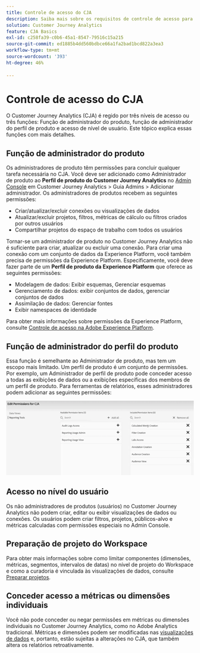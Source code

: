 ```yaml
---
title: Controle de acesso do CJA
description: Saiba mais sobre os requisitos de controle de acesso para os três níveis de acesso no CJA.
solution: Customer Journey Analytics
feature: CJA Basics
exl-id: c258fa39-c0b6-45a1-8547-79516c15a215
source-git-commit: ed1885b4dd560bdbce66a1fa2bad1bcd822a3ea3
workflow-type: tm+mt
source-wordcount: '393'
ht-degree: 46%

---
```


# Controle de acesso do CJA

O Customer Journey Analytics (CJA) é regido por três níveis de acesso ou três funções: Função de administrador do produto, função de administrador do perfil de produto e acesso de nível de usuário. Este tópico explica essas funções com mais detalhes.

## Função de administrador do produto

Os administradores de produto têm permissões para concluir qualquer tarefa necessária no CJA. Você deve ser adicionado como Administrador de produto ao **Perfil de produto do Customer Journey Analytics** no [Admin Console](https://adminconsole.adobe.com/enterprise/) em Customer Journey Analytics > Guia Admins > Adicionar administrador. Os administradores de produtos recebem as seguintes permissões:

* Criar/atualizar/excluir conexões ou visualizações de dados
* Atualizar/excluir projetos, filtros, métricas de cálculo ou filtros criados por outros usuários
* Compartilhar projetos do espaço de trabalho com todos os usuários

Tornar-se um administrador de produto no Customer Journey Analytics não é suficiente para criar, atualizar ou excluir uma conexão. Para criar uma conexão com um conjunto de dados da Experience Platform, você também precisa de permissões da Experience Platform. Especificamente, você deve fazer parte de um **Perfil de produto da Experience Platform** que oferece as seguintes permissões:

* Modelagem de dados: Exibir esquemas, Gerenciar esquemas
* Gerenciamento de dados: exibir conjuntos de dados, gerenciar conjuntos de dados
* Assimilação de dados: Gerenciar fontes
* Exibir namespaces de identidade

Para obter mais informações sobre permissões da Experience Platform, consulte [Controle de acesso na Adobe Experience Platform](https://experienceleague.adobe.com/docs/experience-platform/access-control/home.html?lang=pt-BR).

## Função de administrador do perfil do produto

Essa função é semelhante ao Administrador de produto, mas tem um escopo mais limitado. Um perfil de produto é um conjunto de permissões. Por exemplo, um Administrador de perfil de produto pode conceder acesso a todas as exibições de dados ou a exibições específicas dos membros de um perfil de produto. Para ferramentas de relatórios, esses administradores podem adicionar as seguintes permissões:

![permissões do admin console](assets/permissions.png)

## Acesso no nível do usuário

Os não administradores de produtos (usuários) no Customer Journey Analytics não podem criar, editar ou exibir visualizações de dados ou conexões. Os usuários podem criar filtros, projetos, públicos-alvo e métricas calculadas com permissões especiais no Admin Console.

## Preparação de projeto do Workspace

Para obter mais informações sobre como limitar componentes (dimensões, métricas, segmentos, intervalos de datas) no nível de projeto do Workspace e como a curadoria é vinculada às visualizações de dados, consulte [Preparar projetos](/help/analysis-workspace/curate-share/curate.md).

## Conceder acesso a métricas ou dimensões individuais

Você não pode conceder ou negar permissões em métricas ou dimensões individuais no Customer Journey Analytics, como no Adobe Analytics tradicional. Métricas e dimensões podem ser modificadas nas [visualizações de dados](/help/data-views/data-views.md) e, portanto, estão sujeitas a alterações no CJA, que também altera os relatórios retroativamente.

